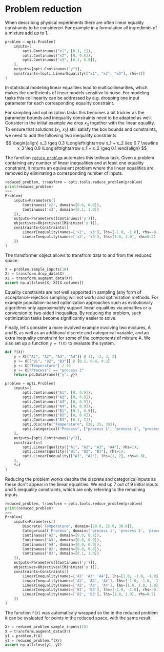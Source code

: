 # Problem reduction

When describing physical experiments there are often linear equality constraints to be considered.
For example in a formulation all ingredients of a mixture add up to 1. 

```python
problem = opti.Problem(
    inputs=[
        opti.Continuous("x1", [0.1, 1]),
        opti.Continuous("x2", [0, 0.8]),
        opti.Continuous("x3", [0.3, 0.9]),
    ],
    outputs=[opti.Continuous("y")],
    constraints=[opti.LinearEquality(["x1", "x2", "x3"], rhs=1)]
)
```

In statistical modeling linear equalities lead to multicollinearities, which makes the coefficients of linear models sensitive to noise.
For modeling tasks this collinearity can be addressed by e.g. dropping one input parameter for each corresponding equality constraint.

For sampling and optimization tasks this becomes a bit trickier as the parameter bounds and inequality constraints need to be adapted as well.
Consider in the initial example we drop $x_3$ together with the linear equality. 
To ensure that solutions ($x_1$, $x_2$) still satisfy the box bounds and constraints, we need to add the following two inequality constraints:
$$
\begin{align}
x_3 \geq 0.3 \Longleftrightarrow x_1 + x_2 \leq 0.7 \newline
x_3 \leq 0.9 \Longleftrightarrow x_1 + x_2 \geq 0.1
\end{align}
$$

The function [`reduce_problem`](/mopti/ref-tools/#opti.tools.reduce.reduce_problem) automates this tedious task.
Given a problem containing any number of linear inequalities and at least one equality constraint, it returns an equivalent problem where the linear equalities are removed by eliminating a corresponding number of inputs.

```python
reduced_problem, transform = opti.tools.reduce_problem(problem)
print(reduced_problem)
>>> 
Problem(
    inputs=Parameters([
        Continuous('x2', domain=[0.0, 0.8]), 
        Continuous('x3', domain=[0.1, 1.0])
    ]),
    outputs=Parameters([Continuous('y')]),
    objectives=Objectives([Minimize('y')]),
    constraints=Constraints([
        LinearInequality(names=['x2', 'x3'], lhs=[-1.0, -1.0], rhs=-0.1),
        LinearInequality(names=['x2', 'x3'], lhs=[1.0, 1.0], rhs=0.7)
    ])
)
```

The transformer object allows to transfrom data to and from the reduced space.

```python
X = problem.sample_inputs(10)
Xr = transform.drop_data(X)
X2 = transform.augment_data(Xr)
assert np.allclose(X, X2[X.columns])
```

Equality constraints are not well supported in sampling (any form of acceptance-rejection sampling will not work) and optimization methods. 
For example population-based optimization approaches such as evolutionary algorithms only approximately support linear equalities via penalties or a conversion to two-sided inequalites.
By reducing the problem, such optimization tasks become significantly easier to solve.

Finally, let's consider a more involved example involving two mixtures, A and B, as well as an additional discrete and categorical variable, and an extra inequality constraint for some of the components of mixture A.
We also set up a function `y = f(X)` to evaluate the system.

```python
def f(X):
    y = X[["A1", "A2", "A3", "A4"]] @ [1, -2, 3, 2]
    y += X[["B1", "B2", "B3"]] @ [0.1, 0.4, 0.3]
    y += X["Temperature"] / 30
    y += X["Process"] == "process 2"
    return pd.DataFrame({"y": y})

problem = opti.Problem(
    inputs=[
        opti.Continuous("A1", [0, 0.9]),
        opti.Continuous("A2", [0, 0.8]),
        opti.Continuous("A3", [0, 0.9]),
        opti.Continuous("A4", [0, 0.9]),
        opti.Continuous("B1", [0.3, 0.9]),
        opti.Continuous("B2", [0, 0.8]),
        opti.Continuous("B3", [0.1, 1]),
        opti.Discrete("Temperature", [20, 25, 30]),
        opti.Categorical("Process", ["process 1", "process 2", "process 3"])
    ],
    outputs=[opti.Continuous("y")],
    constraints=[
        opti.LinearEquality(["A1", "A2", "A3", "A4"], rhs=1),
        opti.LinearEquality(["B1", "B2", "B3"], rhs=1),
        opti.LinearInequality(["A1", "A2"], lhs=[1, 2], rhs=0.8),
    ],
    f=f
)
```

Reducing the problem works despite the discrete and categorical inputs as these don't appear in the linear equalities.
We end up 7 out of 9 initial inputs and 5 inequality constraints, which are only referring to the remaining inputs.
```python
reduced_problem, transform = opti.tools.reduce_problem(problem)
print(reduced_problem)
>>> 
Problem(
    inputs=Parameters([
        Discrete('Temperature', domain=[20.0, 25.0, 30.0]),
        Categorical('Process', domain=['process 1', 'process 2', 'process 3']),
        Continuous('A2', domain=[0.0, 0.8]),
        Continuous('A3', domain=[0.0, 0.9]),
        Continuous('A4', domain=[0.0, 0.9]),
        Continuous('B2', domain=[0.0, 0.8]),
        Continuous('B3', domain=[0.1, 1.0])
    ]),
    outputs=Parameters([Continuous('y')]),
    objectives=Objectives([Minimize('y')]),
    constraints=Constraints([
        LinearInequality(names=['A2' 'A3' 'A4'], lhs=[1.0, -1.0, -1.0], rhs=-0.2),
        LinearInequality(names=['A2', 'A3', 'A4'], lhs=[-1.0, -1.0, -1.0], rhs=-0.1),
        LinearInequality(names=['A2', 'A3', 'A4'], lhs=[1.0, 1.0, 1.0], rhs=1.0),
        LinearInequality(names=['B2', 'B3'], lhs=[-1.0, -1.0], rhs=-0.1),
        LinearInequality(names=['B2', 'B3'], lhs=[1.0, 1.0], rhs=0.7)
    ])
)
```

The function `f(X)` was automaticaly wrapped so the in the reduced problem it can be evaluated for points in the reduced space, with the same result.

```python
Xr = reduced_problem.sample_inputs(10)
X = transform.augment_data(Xr)
y1 = problem.f(X)
y2 = reduced_problem.f(Xr)
assert np.allclose(y1, y2)
```

